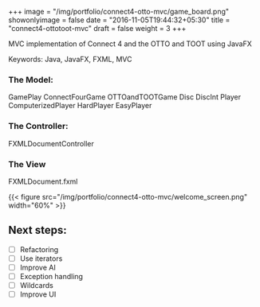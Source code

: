 +++
image = "/img/portfolio/connect4-otto-mvc/game_board.png"
showonlyimage = false
date = "2016-11-05T19:44:32+05:30"
title = "connect4-ottotoot-mvc"
draft = false
weight = 3
+++

MVC implementation of Connect 4 and the OTTO and TOOT using JavaFX
<!--more-->

Keywords: Java, JavaFX, FXML, MVC

### The Model:
GamePlay
ConnectFourGame
OTTOandTOOTGame
Disc
DiscInt
Player
ComputerizedPlayer
HardPlayer
EasyPlayer

### The Controller:
FXMLDocumentController

### The View
FXMLDocument.fxml

{{< figure src="/img/portfolio/connect4-otto-mvc/welcome_screen.png" width="60%" >}}


## Next steps:
- [ ] Refactoring
- [ ] Use iterators
- [ ] Improve AI
- [ ] Exception handling
- [ ] Wildcards
- [ ] Improve UI
